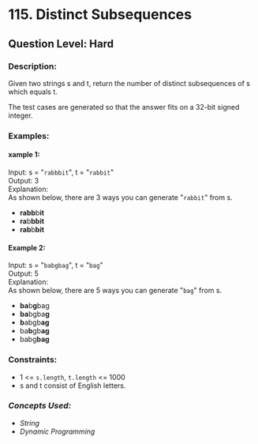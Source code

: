# 115. Distinct Subsequences
## Question Level: Hard
### Description:
Given two strings s and t, return the number of distinct subsequences of s which equals t.

The test cases are generated so that the answer fits on a 32-bit signed integer.

### Examples:
#### xample 1:

Input: s = "`rabbbit`", t = "`rabbit`"  
Output: 3  
Explanation:  
As shown below, there are 3 ways you can generate "`rabbit`" from s.  
- <b>rabb</b>b<b>it</b>
- <b>ra</b>b<b>bbit</b>
- <b>rab</b>b<b>bit</b>
#### Example 2:

Input: s = "`babgbag`", t = "`bag`"  
Output: 5  
Explanation:  
As shown below, there are 5 ways you can generate "`bag`" from s.
- <b>ba</b>b<b>g</b>bag
- <b>ba</b>bgba<b>g</b>
- <b>b</b>abgb<b>ag</b>
- ba<b>b</b>gb<b>ag</b>
- babg<b>bag</b>

### Constraints:

- 1 <= `s.length`, `t.length` <= 1000
- s and t consist of English letters.

### <i>Concepts Used:
- String
- Dynamic Programming </i>